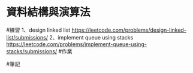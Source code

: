 # 資料結構與演算法
#練習
1、design linked list
https://leetcode.com/problems/design-linked-list/submissions/
2、implement queue using stacks
https://leetcode.com/problems/implement-queue-using-stacks/submissions/
#作業


#筆記
